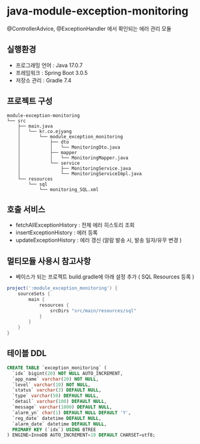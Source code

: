 # java-module-exception-monitoring
@ControllerAdvice, @ExceptionHandler 에서 확인되는 에러 관리 모듈

## 실행환경
+ 프로그래밍 언어 : Java 17.0.7
+ 프레임워크 : Spring Boot 3.0.5
+ 저장소 관리 : Gradle 7.4


## 프로젝트 구성
```shell
module-exception-monitoring
└── src
    ├── main.java
    │   └── kr.co.ejyang
    │       └── module_exception_monitoring
    │           ├── dto
    │           │   └── MonitoringDto.java
    │           ├── mapper
    │           │   └── MonitoringMapper.java
    │           └── service
    │               ├── MonitoringService.java
    │               └── MonitoringServiceImpl.java
    └── resources
        └── sql
            └── monitoring_SQL.xml
```


## 호출 서비스
+ fetchAllExceptionHistory : 전체 에러 히스토리 조회 
+ insertExceptionHistory : 에러 등록
+ updateExceptionHistory : 에러 갱신 (알람 발송 시, 발송 일자/유무 변경 )


## 멀티모듈 사용시 참고사항
- 베이스가 되는 프로젝트 build.gradle에 아래 설정 추가 ( SQL Resources 등록 )

```gradle
project(':module_exception_monitoring') {
    sourceSets {
        main {
            resources {
                srcDirs "src/main/resources/sql"
            }
        }
    }
}
```


## 테이블 DDL
```sql
CREATE TABLE `exception_monitoring` (
  `idx` bigint(20) NOT NULL AUTO_INCREMENT,
  `app_name` varchar(20) NOT NULL,
  `level` varchar(10) NOT NULL,
  `status` varchar(3) DEFAULT NULL,
  `type` varchar(50) DEFAULT NULL,
  `detail` varchar(100) DEFAULT NULL,
  `message` varchar(1000) DEFAULT NULL,
  `alarm_yn` char(1) DEFAULT NULL DEFAULT 'Y',
  `reg_date` datetime DEFAULT NULL,
  `alarm_date` datetime DEFAULT NULL,
  PRIMARY KEY (`idx`) USING BTREE
) ENGINE=InnoDB AUTO_INCREMENT=10 DEFAULT CHARSET=utf8;
```
